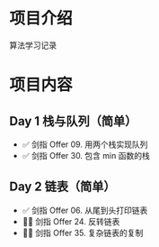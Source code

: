 # 项目介绍
算法学习记录

# 项目内容
## Day 1	栈与队列（简单）
- ✅ 剑指 Offer 09. 用两个栈实现队列
- ✅ 剑指 Offer 30. 包含 min 函数的栈

## Day 2	链表（简单）
- ✅ 剑指 Offer 06. 从尾到头打印链表
- 👩‍💻 剑指 Offer 24. 反转链表
- 👩‍💻 剑指 Offer 35. 复杂链表的复制

